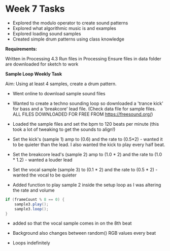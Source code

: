 # Week 7 Tasks
- Explored the modulo operator to create sound patterns
- Explored what algorithmic music is and examples
- Explored loading sound samples
- Created simple drum patterns using class knowledge  


**Requirements:**

Written in Processing 4.3
Run files in Processing
Ensure files in data folder are downloaded for sketch to work


**Sample Loop Weekly Task**

Aim: Using at least 4 samples, create a drum pattern.

- Went online to download sample sound files
- Wanted to create a techno sounding loop so downloaded a 'trance kick' for bass and a 'breakcore' lead file. (Check data file for sample files. ALL FILES DOWNLOADED FOR FREE FROM https://freesound.org/)


- Loaded the sample files and set the bpm to 120 beats per minute (this took a lot of tweaking to get the sounds to align!)
- Set the kick's (sample 1) amp to (0.6) and the rate to (0.5*2) - wanted it to be quieter than the lead. I also wanted the kick to play every half beat.
- Set the breakcore lead's (sample 2) amp to (1.0 * 2) and the rate to (1.0 * 1.2) - wanted a louder lead 
- Set the vocal sample (sample 3) to (0.1 * 2) and the rate to (0.5 * 2) - wanted the vocal to be quieter 

- Added function to play sample 2 inside the setup loop as I was altering the rate and volume

```java
if (frameCount % 8 == 0) {
    sample3.play();
    sample3.loop();
}
```

- added so that the vocal sample comes in on the 8th beat

- Background also changes between random() RGB values every beat
- Loops indefinitely